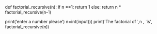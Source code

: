 def factorial_recursive(n):
    if n ==1:
        return 1
    else:
        return n * factorial_recursive(n-1)

print('enter a number please')
n=int(input())
print('The factorial of ',n , 'is', factorial_recursive(n))
